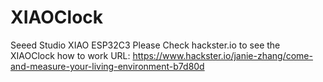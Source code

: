 # XIAOClock
Seeed Studio XIAO ESP32C3
Please Check hackster.io to see the XIAOClock how to work
URL: https://www.hackster.io/janie-zhang/come-and-measure-your-living-environment-b7d80d